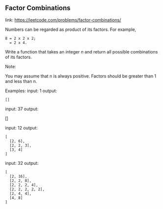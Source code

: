 ## Factor Combinations 
link: <https://leetcode.com/problems/factor-combinations/>

Numbers can be regarded as product of its factors. For example,  

```
8 = 2 x 2 x 2;
  = 2 x 4.
```

Write a function that takes an integer n and return all possible combinations of its factors. 


Note: 

You may assume that n is always positive. 
Factors should be greater than 1 and less than n.


Examples: 
input: 1
output: 

```
[]
```

input: 37
output: 

[]

input: 12
output:

```
[
  [2, 6],
  [2, 2, 3],
  [3, 4]
]
```

input: 32
output:

```
[
  [2, 16],
  [2, 2, 8],
  [2, 2, 2, 4],
  [2, 2, 2, 2, 2],
  [2, 4, 4],
  [4, 8]
]
```

